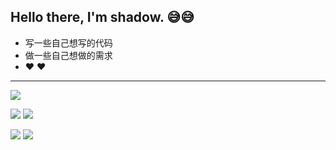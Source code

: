 ## Hello there, I'm shadow. :sweat_smile::sweat_smile:

- 写一些自己想写的代码
- 做一些自己想做的需求
- :heart: :heart:

---

![](https://github-profile-summary-cards.vercel.app/api/cards/profile-details?username=stack-wuh&theme=github_dark)

![](https://github-profile-summary-cards.vercel.app/api/cards/repos-per-language?username=stack-wuh&theme=github_dark) ![](https://github-profile-summary-cards.vercel.app/api/cards/most-commit-language?username=stack-wuh&theme=github_dark)

![](https://github-profile-summary-cards.vercel.app/api/cards/stats?username=stack-wuh&theme=github_dark) ![](https://github-profile-summary-cards.vercel.app/api/cards/productive-time?username=stack-wuh&theme=github_dark)

